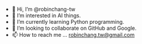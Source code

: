 - 👋 Hi, I’m @robinchang-tw
- 👀 I’m interested in AI things.
- 🌱 I’m currently learning Python programming.
- 💞️ I’m looking to collaborate on GitHub and Google.
- 📫 How to reach me ... robinchang.tw@gmail.com

<!---
robinchang-tw/robinchang-tw is a ✨ special ✨ repository because its `README.md` (this file) appears on your GitHub profile.
You can click the Preview link to take a look at your changes.
--->
